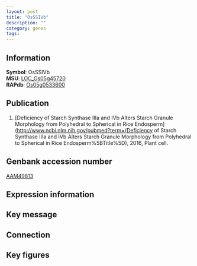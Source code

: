 ```yaml
---
layout: post
title: "OsSSIVb"
description: ""
category: genes
tags: 
---
```


## Information
__Symbol__: OsSSIVb  
__MSU__: [LOC_Os05g45720](http://rice.plantbiology.msu.edu/cgi-bin/ORF_infopage.cgi?orf=LOC_Os05g45720)  
__RAPdb__: [Os05g0533600](http://rapdb.dna.affrc.go.jp/viewer/gbrowse_details/irgsp1?name=Os05g0533600)  

## Publication
1. [Deficiency of Starch Synthase IIIa and IVb Alters Starch Granule Morphology from Polyhedral to Spherical in Rice Endosperm](http://www.ncbi.nlm.nih.gov/pubmed?term=(Deficiency of Starch Synthase IIIa and IVb Alters Starch Granule Morphology from Polyhedral to Spherical in Rice Endosperm%5BTitle%5D), 2016, Plant cell.

## Genbank accession number
[AAM49813](http://www.ncbi.nlm.nih.gov/nuccore/AAM49813)

## Expression information

## Key message

## Connection

## Key figures


